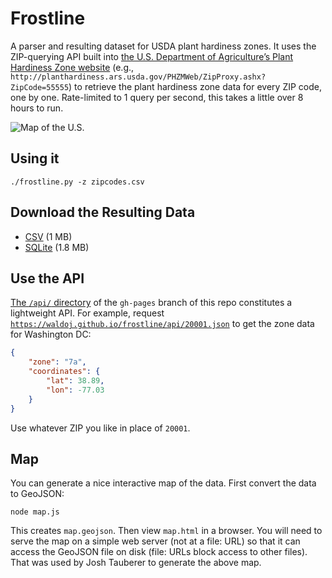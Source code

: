 # Frostline

A parser and resulting dataset for USDA plant hardiness zones.  It uses the ZIP-querying API built into [the U.S. Department of Agriculture’s Plant Hardiness Zone website](http://planthardiness.ars.usda.gov/) (e.g., `http://planthardiness.ars.usda.gov/PHZMWeb/ZipProxy.ashx?ZipCode=55555`) to retrieve the plant hardiness zone data for every ZIP code, one by one. Rate-limited to 1 query per second, this takes a little over 8 hours to run.

![Map of the U.S.](https://cloud.githubusercontent.com/assets/656758/8011208/c1b7ea48-0b84-11e5-967b-a496cdfe0fe0.jpg)

## Using it

`./frostline.py -z zipcodes.csv`

## Download the Resulting Data

* [CSV](hardiness_zones.csv) (1 MB)
* [SQLite](hardiness_zones.sqlite) (1.8 MB)

## Use the API

[The `/api/` directory](https://github.com/waldoj/frostline/tree/gh-pages/api) of the `gh-pages` branch of this repo constitutes a lightweight API. For example, request [`https://waldoj.github.io/frostline/api/20001.json`](https://waldoj.github.io/frostline/api/20001.json) to get the zone data for Washington DC:

```json
{
    "zone": "7a",
    "coordinates": {
        "lat": 38.89,
        "lon": -77.03
    }
}
```

Use whatever ZIP you like in place of `20001`.

## Map

You can generate a nice interactive map of the data. First convert the data to GeoJSON:

	node map.js

This creates `map.geojson`. Then view `map.html` in a browser. You will need to serve the map on a simple web server (not at a file: URL) so that it can access the GeoJSON file on disk (file: URLs block access to other files). That was used by Josh Tauberer to generate the above map.

